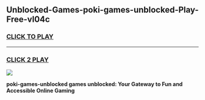 
## Unblocked-Games-poki-games-unblocked-Play-Free-vl04c
<h3>
<a href="https://premium76.site?title=poki-games-unblocked&ref=24M">CLICK TO PLAY</a></h3>
<hr>

<h3>
<a href="https://premium76.site?title=poki-games-unblocked&ref=24M">CLICK 2 PLAY</a>
  
</h3>

<a href="https://premium76.site?title=poki-games-unblocked&ref=24M"><img src="https://clearcache.store/games.png"></a>


**poki-games-unblocked games unblocked: Your Gateway to Fun and Accessible Online Gaming**
